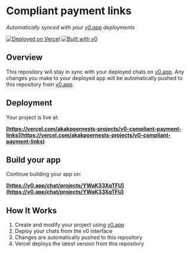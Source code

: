 # Compliant payment links

*Automatically synced with your [v0.app](https://v0.app) deployments*

[![Deployed on Vercel](https://img.shields.io/badge/Deployed%20on-Vercel-black?style=for-the-badge&logo=vercel)](https://vercel.com/akakpoernests-projects/v0-compliant-payment-links)
[![Built with v0](https://img.shields.io/badge/Built%20with-v0.app-black?style=for-the-badge)](https://v0.app/chat/projects/YWaK33XqTFU)

## Overview

This repository will stay in sync with your deployed chats on [v0.app](https://v0.app).
Any changes you make to your deployed app will be automatically pushed to this repository from [v0.app](https://v0.app).

## Deployment

Your project is live at:

**[https://vercel.com/akakpoernests-projects/v0-compliant-payment-links](https://vercel.com/akakpoernests-projects/v0-compliant-payment-links)**

## Build your app

Continue building your app on:

**[https://v0.app/chat/projects/YWaK33XqTFU](https://v0.app/chat/projects/YWaK33XqTFU)**

## How It Works

1. Create and modify your project using [v0.app](https://v0.app)
2. Deploy your chats from the v0 interface
3. Changes are automatically pushed to this repository
4. Vercel deploys the latest version from this repository